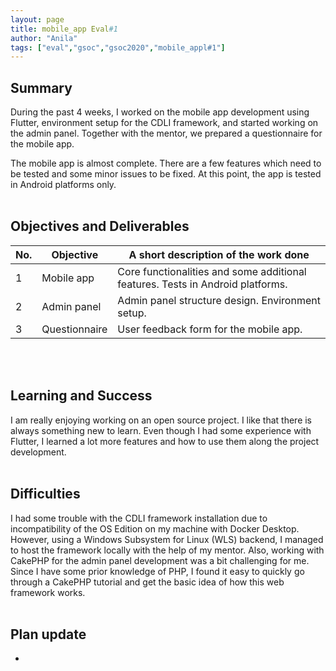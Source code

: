 ```yaml
---
layout: page
title: mobile_app Eval#1
author: "Anila"
tags: ["eval","gsoc","gsoc2020","mobile_appl#1"]
---
```


## Summary
During the past 4 weeks, I worked on the mobile app development using Flutter, environment setup for the CDLI framework, and started working on the admin panel. Together with the mentor, we prepared a questionnaire for the mobile app.<br>

The mobile app is almost complete. There are a few features which need to be tested and some minor issues to be fixed. At this point, the app is tested in Android platforms only.<br><br>

## Objectives and Deliverables
|No.|Objective|A short description of the work done|  
|---	|---	|---	|  
|1   	| Mobile app 	|Core functionalities and some additional features. Tests in Android platforms.   	|  
|2   	| Admin panel 	|Admin panel structure design. Environment setup.   	|  
|3   	| Questionnaire 	|User feedback form for the mobile app.   	|  
<br><br>

## Learning and Success
I am really enjoying working on an open source project. I like that there is always something new to learn. Even though I had some experience with Flutter, I learned a lot more features and how to use them along the project development.<br><br>

## Difficulties
I had some trouble with the CDLI framework installation due to incompatibility of the OS Edition on my machine with Docker Desktop. However, using a Windows Subsystem for Linux (WLS) backend, I managed to host the framework locally with the help of my mentor. Also, working with CakePHP for the admin panel development was a bit challenging for me. Since I have some prior knowledge of PHP, I found it easy to quickly go through a CakePHP tutorial and get the basic idea of how this web framework works.<br><br>

## Plan update
-
